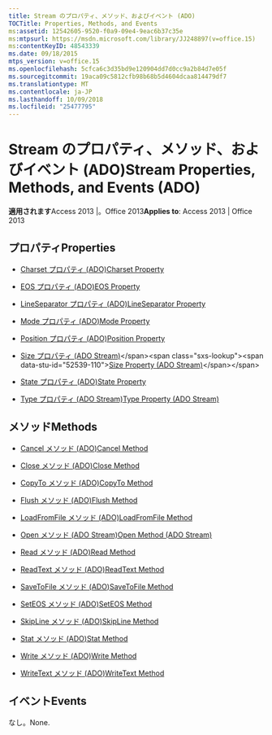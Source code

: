 ```yaml
---
title: Stream のプロパティ、メソッド、およびイベント (ADO)
TOCTitle: Properties, Methods, and Events
ms:assetid: 12542605-9520-f0a9-09e4-9eac6b37c35e
ms:mtpsurl: https://msdn.microsoft.com/library/JJ248897(v=office.15)
ms:contentKeyID: 48543339
ms.date: 09/18/2015
mtps_version: v=office.15
ms.openlocfilehash: 5cfca6c3d35bd9e120904dd7d0cc9a2b84d7e05f
ms.sourcegitcommit: 19aca09c5812cfb98b68b5d4604dcaa814479df7
ms.translationtype: MT
ms.contentlocale: ja-JP
ms.lasthandoff: 10/09/2018
ms.locfileid: "25477795"
---
```

# <a name="stream-properties-methods-and-events-ado"></a><span data-ttu-id="52539-102">Stream のプロパティ、メソッド、およびイベント (ADO)</span><span class="sxs-lookup"><span data-stu-id="52539-102">Stream Properties, Methods, and Events (ADO)</span></span>


<span data-ttu-id="52539-103">**適用されます**Access 2013 |。Office 2013</span><span class="sxs-lookup"><span data-stu-id="52539-103">**Applies to**: Access 2013 | Office 2013</span></span>

## <a name="properties"></a><span data-ttu-id="52539-104">プロパティ</span><span class="sxs-lookup"><span data-stu-id="52539-104">Properties</span></span>

- [<span data-ttu-id="52539-105">Charset プロパティ (ADO)</span><span class="sxs-lookup"><span data-stu-id="52539-105">Charset Property</span></span>](charset-property-ado.md)

- [<span data-ttu-id="52539-106">EOS プロパティ (ADO)</span><span class="sxs-lookup"><span data-stu-id="52539-106">EOS Property</span></span>](eos-property-ado.md)

- [<span data-ttu-id="52539-107">LineSeparator プロパティ (ADO)</span><span class="sxs-lookup"><span data-stu-id="52539-107">LineSeparator Property</span></span>](lineseparator-property-ado.md)

- [<span data-ttu-id="52539-108">Mode プロパティ (ADO)</span><span class="sxs-lookup"><span data-stu-id="52539-108">Mode Property</span></span>](mode-property-ado.md)

- [<span data-ttu-id="52539-109">Position プロパティ (ADO)</span><span class="sxs-lookup"><span data-stu-id="52539-109">Position Property</span></span>](position-property-ado.md)

- <span data-ttu-id="52539-110">[Size プロパティ (ADO Stream)](https://msdn.microsoft.com/library/jj250128\(v=office.15\))</span><span class="sxs-lookup"><span data-stu-id="52539-110">[Size Property (ADO Stream)](https://msdn.microsoft.com/library/jj250128\(v=office.15\))</span></span>

- [<span data-ttu-id="52539-111">State プロパティ (ADO)</span><span class="sxs-lookup"><span data-stu-id="52539-111">State Property</span></span>](state-property-ado.md)

- [<span data-ttu-id="52539-112">Type プロパティ (ADO Stream)</span><span class="sxs-lookup"><span data-stu-id="52539-112">Type Property (ADO Stream)</span></span>](type-property-ado-stream.md)

## <a name="methods"></a><span data-ttu-id="52539-113">メソッド</span><span class="sxs-lookup"><span data-stu-id="52539-113">Methods</span></span>

- [<span data-ttu-id="52539-114">Cancel メソッド (ADO)</span><span class="sxs-lookup"><span data-stu-id="52539-114">Cancel Method</span></span>](cancel-method-ado.md)

- [<span data-ttu-id="52539-115">Close メソッド (ADO)</span><span class="sxs-lookup"><span data-stu-id="52539-115">Close Method</span></span>](close-method-ado.md)

- [<span data-ttu-id="52539-116">CopyTo メソッド (ADO)</span><span class="sxs-lookup"><span data-stu-id="52539-116">CopyTo Method</span></span>](copyto-method-ado.md)

- [<span data-ttu-id="52539-117">Flush メソッド (ADO)</span><span class="sxs-lookup"><span data-stu-id="52539-117">Flush Method</span></span>](flush-method-ado.md)

- [<span data-ttu-id="52539-118">LoadFromFile メソッド (ADO)</span><span class="sxs-lookup"><span data-stu-id="52539-118">LoadFromFile Method</span></span>](loadfromfile-method-ado.md)

- [<span data-ttu-id="52539-119">Open メソッド (ADO Stream)</span><span class="sxs-lookup"><span data-stu-id="52539-119">Open Method (ADO Stream)</span></span>](open-method-ado-stream.md)

- [<span data-ttu-id="52539-120">Read メソッド (ADO)</span><span class="sxs-lookup"><span data-stu-id="52539-120">Read Method</span></span>](read-method-ado.md)

- [<span data-ttu-id="52539-121">ReadText メソッド (ADO)</span><span class="sxs-lookup"><span data-stu-id="52539-121">ReadText Method</span></span>](readtext-method-ado.md)

- [<span data-ttu-id="52539-122">SaveToFile メソッド (ADO)</span><span class="sxs-lookup"><span data-stu-id="52539-122">SaveToFile Method</span></span>](savetofile-method-ado.md)

- [<span data-ttu-id="52539-123">SetEOS メソッド (ADO)</span><span class="sxs-lookup"><span data-stu-id="52539-123">SetEOS Method</span></span>](seteos-method-ado.md)

- [<span data-ttu-id="52539-124">SkipLine メソッド (ADO)</span><span class="sxs-lookup"><span data-stu-id="52539-124">SkipLine Method</span></span>](skipline-method-ado.md)

- [<span data-ttu-id="52539-125">Stat メソッド (ADO)</span><span class="sxs-lookup"><span data-stu-id="52539-125">Stat Method</span></span>](stat-method-ado.md)

- [<span data-ttu-id="52539-126">Write メソッド (ADO)</span><span class="sxs-lookup"><span data-stu-id="52539-126">Write Method</span></span>](write-method-ado.md)

- [<span data-ttu-id="52539-127">WriteText メソッド (ADO)</span><span class="sxs-lookup"><span data-stu-id="52539-127">WriteText Method</span></span>](writetext-method-ado.md)

## <a name="events"></a><span data-ttu-id="52539-128">イベント</span><span class="sxs-lookup"><span data-stu-id="52539-128">Events</span></span>

<span data-ttu-id="52539-129">なし。</span><span class="sxs-lookup"><span data-stu-id="52539-129">None.</span></span>

